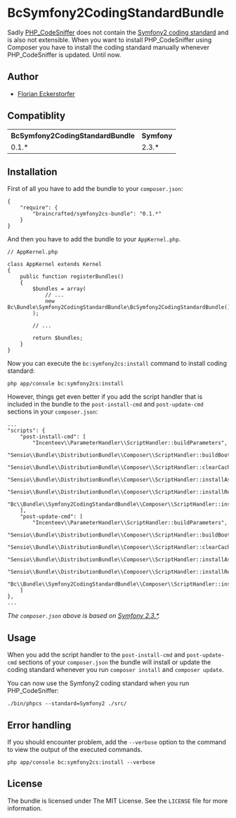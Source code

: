 BcSymfony2CodingStandardBundle
==============================

Sadly [PHP_CodeSniffer](https://github.com/squizlabs/PHP_CodeSniffer) does not contain the [Symfony2 coding standard](https://github.com/opensky/Symfony2-coding-standard) and is also not extensible. When you want to install PHP_CodeSniffer using Composer you have to install the coding standard manually whenever PHP_CodeSniffer is updated. Until now.


Author
------

- [Florian Eckerstorfer](http://florian.ec)


Compatiblity
------------

<table>
  <tr>
    <th>BcSymfony2CodingStandardBundle</th><th>Symfony</th>
  </tr>
  <tr>
    <td>0.1.*</td><td>2.3.*</td>
  </tr>
</table>


Installation
------------

First of all you have to add the bundle to your `composer.json`:

    {
        "require": {
            "braincrafted/symfony2cs-bundle": "0.1.*"
        }
    }

And then you have to add the bundle to your `AppKernel.php`.

    // AppKernel.php

    class AppKernel extends Kernel
    {
        public function registerBundles()
        {
            $bundles = array(
                // ...
                new Bc\Bundle\Symfony2CodingStandardBundle\BcSymfony2CodingStandardBundle(),
            );

            // ...

            return $bundles;
        }
    }

Now you can execute the `bc:symfony2cs:install` command to install coding standard:

    php app/console bc:symfony2cs:install

However, things get even better if you add the script handler that is included in the bundle to the `post-install-cmd` and `post-update-cmd` sections in your `composer.json`:

    ...
    "scripts": {
        "post-install-cmd": [
            "Incenteev\\ParameterHandler\\ScriptHandler::buildParameters",
            "Sensio\\Bundle\\DistributionBundle\\Composer\\ScriptHandler::buildBootstrap",
            "Sensio\\Bundle\\DistributionBundle\\Composer\\ScriptHandler::clearCache",
            "Sensio\\Bundle\\DistributionBundle\\Composer\\ScriptHandler::installAssets",
            "Sensio\\Bundle\\DistributionBundle\\Composer\\ScriptHandler::installRequirementsFile",
            "Bc\\Bundle\\Symfony2CodingStandardBundle\\Composer\\ScriptHandler::installSymfony2CodingStandards"
        ],
        "post-update-cmd": [
            "Incenteev\\ParameterHandler\\ScriptHandler::buildParameters",
            "Sensio\\Bundle\\DistributionBundle\\Composer\\ScriptHandler::buildBootstrap",
            "Sensio\\Bundle\\DistributionBundle\\Composer\\ScriptHandler::clearCache",
            "Sensio\\Bundle\\DistributionBundle\\Composer\\ScriptHandler::installAssets",
            "Sensio\\Bundle\\DistributionBundle\\Composer\\ScriptHandler::installRequirementsFile",
            "Bc\\Bundle\\Symfony2CodingStandardBundle\\Composer\\ScriptHandler::installSymfony2CodingStandards"
        ]
    },
    ...

_The `composer.json` above is based on [Symfony 2.3.*](https://github.com/symfony/symfony-standard/blob/2.3/composer.json)._


Usage
-----

When you add the script handler to the `post-install-cmd` and `post-update-cmd` sections of your `composer.json` the bundle will install or update the coding standard whenever you run `composer install` and `composer update`.

You can now use the Symfony2 coding standard when you run PHP_CodeSniffer:

    ./bin/phpcs --standard=Symfony2 ./src/


Error handling
--------------

If you should encounter problem, add the `--verbose` option to the command to view the output of the executed commands.

    php app/console bc:symfony2cs:install --verbose


License
-------

The bundle is licensed under The MIT License. See the `LICENSE` file for more information.
